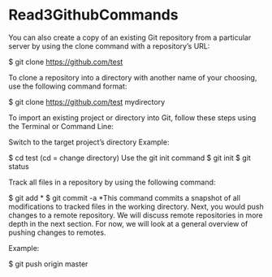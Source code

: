 # Read3GithubCommands

You can also create a copy of an existing Git repository from a particular server by using the clone command with a repository’s URL:

$ git clone https://github.com/test

To clone a repository into a directory with another name of your choosing, use the following command format:

$ git clone https://github.com/test mydirectory

To import an existing project or directory into Git, follow these steps using the Terminal or Command Line:

Switch to the target project’s directory
Example:

$ cd test (cd = change directory)
Use the git init command
$ git init
$ git status

Track all files in a repository by using the following command:

$ git add *
$ git commit -a
*This command commits a snapshot of all modifications to tracked files in the working directory.
Next, you would push changes to a remote repository. We will discuss remote repositories in more depth in the next section. For now, we will look at a general overview of pushing changes to remotes.

Example:

$ git push origin master
